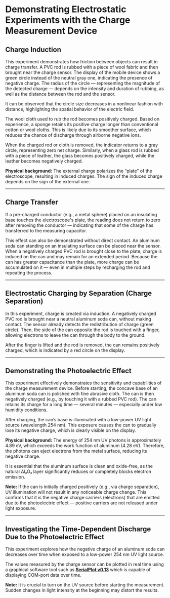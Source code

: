# Demonstrating Electrostatic Experiments with the Charge Measurement Device

## Charge Induction

This experiment demonstrates how friction between objects can result in charge transfer. A PVC rod is rubbed with a piece of wool fabric and then brought near the charge sensor. The display of the mobile device shows a green circle instead of the neutral gray one, indicating the presence of negative charge. The radius of the circle — representing the magnitude of the detected charge — depends on the intensity and duration of rubbing, as well as the distance between the rod and the sensor.

It can be observed that the circle size decreases in a nonlinear fashion with distance, highlighting the spatial behavior of the electric field.

The wool cloth used to rub the rod becomes positively charged. Based on experience, a sponge retains its positive charge longer than conventional cotton or wool cloths. This is likely due to its smoother surface, which reduces the chance of discharge through airborne negative ions.

When the charged rod or cloth is removed, the indicator returns to a gray circle, representing zero net charge. Similarly, when a glass rod is rubbed with a piece of leather, the glass becomes positively charged, while the leather becomes negatively charged.

**Physical background:** The external charge polarizes the “plate” of the electroscope, resulting in induced charges. The sign of the induced charge depends on the sign of the external one.

---

## Charge Transfer

If a pre-charged conductor (e.g., a metal sphere) placed on an insulating base touches the electroscope's plate, the reading does not return to zero after removing the conductor — indicating that some of the charge has transferred to the measuring capacitor.

This effect can also be demonstrated without direct contact. An aluminum soda can standing on an insulating surface can be placed near the sensor. When a negatively charged PVC rod is brought close to the plate, charge is induced on the can and may remain for an extended period. Because the can has greater capacitance than the plate, more charge can be accumulated on it — even in multiple steps by recharging the rod and repeating the process.

---

## Electrostatic Charging by Separation (Charge Separation)

In this experiment, charge is created via induction. A negatively charged PVC rod is brought near a neutral aluminum soda can, without making contact. The sensor already detects the redistribution of charge (green circle). Then, the side of the can opposite the rod is touched with a finger, allowing electrons to leave the can through the body to the ground.

After the finger is lifted and the rod is removed, the can remains positively charged, which is indicated by a red circle on the display.

---

## Demonstrating the Photoelectric Effect

This experiment effectively demonstrates the sensitivity and capabilities of the charge measurement device. Before starting, the concave base of an aluminum soda can is polished with fine abrasive cloth. The can is then negatively charged (e.g., by touching it with a rubbed PVC rod). The can retains its charge for a long time — several minutes — especially under low humidity conditions.

After charging, the can’s base is illuminated with a low-power UV light source (wavelength 254 nm). This exposure causes the can to gradually lose its negative charge, which is clearly visible on the display.

**Physical background:** The energy of 254 nm UV photons is approximately 4.89 eV, which exceeds the work function of aluminum (4.28 eV). Therefore, the photons can eject electrons from the metal surface, reducing its negative charge.

It is essential that the aluminum surface is clean and oxide-free, as the natural Al₂O₃ layer significantly reduces or completely blocks electron emission.

**Note:** If the can is initially charged positively (e.g., via charge separation), UV illumination will not result in any noticeable charge change. This confirms that it is the negative charge carriers (electrons) that are emitted due to the photoelectric effect — positive carriers are not released under light exposure.

---

## Investigating the Time-Dependent Discharge Due to the Photoelectric Effect

This experiment explores how the negative charge of an aluminum soda can decreases over time when exposed to a low-power 254 nm UV light source.

The values measured by the charge sensor can be plotted in real time using a graphical software tool such as [**SerialPlot v0.13**](https://github.com/hyOzd/serialplot) which is capable of displaying COM-port data over time.

**Note:** It is crucial to turn on the UV source before starting the measurement. Sudden changes in light intensity at the beginning may distort the results.
